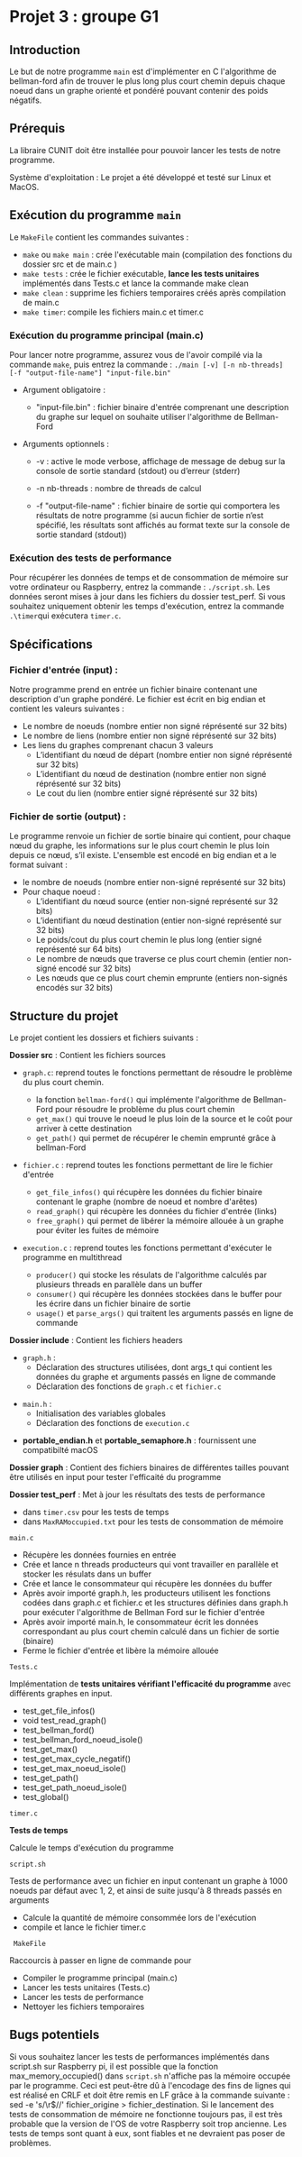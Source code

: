 # Projet 3 : groupe G1


## Introduction 

Le but de notre  programme `main` est d'implémenter en C l'algorithme de bellman-ford afin de trouver le plus long plus court chemin depuis chaque noeud dans un graphe orienté et pondéré pouvant contenir des poids négatifs.


## Prérequis

La libraire CUNIT doit être installée pour pouvoir lancer les tests de notre programme. 

Système d'exploitation : Le projet a été développé et testé sur Linux et MacOS.



## Exécution du programme `main`

 Le `MakeFile` contient les commandes suivantes : 
- `make` ou `make main` : crée l'exécutable main (compilation des fonctions du dossier src et de main.c )
- `make tests` : crée le fichier exécutable, **lance les tests unitaires** implémentés dans Tests.c et lance la commande make clean 
- `make clean` : supprime les fichiers temporaires créés après compilation de main.c 
- `make timer`: compile les fichiers main.c et timer.c 

### Exécution du programme principal (main.c)
Pour lancer notre programme, assurez vous de l'avoir compilé via la commande `make`, puis entrez la commande :
`./main [-v] [-n nb-threads] [-f "output-file-name"] "input-file.bin"`

- Argument obligatoire :
     - "input-file.bin" : fichier binaire d'entrée comprenant une description du graphe sur lequel on souhaite utiliser l'algorithme de Bellman-Ford

- Arguments optionnels :
     -  -v : active le mode verbose, affichage de message de debug sur la console de sortie standard (stdout) ou d’erreur (stderr)

     -  -n nb-threads : nombre de threads de calcul 

     - -f "output-file-name" : fichier binaire de sortie qui comportera les résultats de notre programme (si aucun fichier de sortie n’est spécifié, les résultats sont affichés au format texte sur la console de sortie standard (stdout))

### Exécution des tests de performance 
Pour récupérer les données de temps et de consommation de mémoire sur votre ordinateur ou Raspberry, entrez la commande : `./script.sh`. Les données seront mises à jour dans les fichiers du dossier test_perf. 
Si vous souhaitez uniquement obtenir les temps d'exécution, entrez la commande `.\timer`qui exécutera `timer.c`.




## Spécifications

### Fichier d'entrée (input) :
Notre programme prend en entrée un fichier binaire contenant une description d'un graphe pondéré. Le fichier est écrit en big endian et contient les valeurs suivantes :
- Le nombre de noeuds (nombre entier non signé réprésenté sur 32 bits)
- Le nombre de liens (nombre entier non signé réprésenté sur 32 bits)
- Les liens du graphes comprenant chacun 3 valeurs
    - L’identifiant du nœud de départ (nombre entier non signé réprésenté sur 32 bits)
    - L’identifiant du nœud de destination (nombre entier non signé réprésenté sur 32 bits)
    - Le cout du lien  (nombre entier signé réprésenté sur 32 bits)


### Fichier de sortie (output) :

Le programme renvoie un fichier de sortie binaire qui contient, pour chaque nœud du graphe, les informations sur le
plus court chemin le plus loin depuis ce nœud, s’il existe. L'ensemble est encodé en big endian et a le format suivant :

- le nombre de noeuds (nombre entier non-signé représenté sur 32 bits)
- Pour chaque noeud :
    - L’identifiant du nœud source (entier non-signé représenté sur 32 bits)
    - L’identifiant du nœud destination (entier non-signé représenté sur 32 bits)
    - Le poids/cout du plus court chemin le plus long (entier signé représenté sur 64 bits)
    - Le nombre de nœuds que traverse ce plus court chemin (entier non-signé encodé sur 32 bits)
    - Les nœuds que ce plus court chemin emprunte (entiers non-signés encodés sur 32 bits)


## Structure du projet

Le projet contient les dossiers et fichiers suivants :

**Dossier src**
: Contient les fichiers sources 

  - `graph.c`: reprend toutes le fonctions permettant de résoudre le problème du plus court chemin.
     - la fonction `bellman-ford()` qui implémente l'algorithme de Bellman-Ford pour résoudre le problème du plus court chemin
     - `get_max()` qui trouve le noeud le plus loin de la source et le coût pour arriver à cette destination
     - `get_path()` qui permet de récupérer le chemin emprunté grâce à bellman-Ford


  - `fichier.c` : reprend toutes les fonctions permettant de lire le fichier d'entrée
    - `get_file_infos()` qui récupère les données du fichier binaire contenant le graphe (nombre de noeud et nombre d'arêtes)
    - `read_graph()` qui récupère les données du fichier d'entrée (links) 
    - `free_graph()` qui permet de libérer la mémoire allouée à un graphe pour éviter les fuites de mémoire


  - `execution.c` : reprend toutes les fonctions permettant d'exécuter le programme en multithread 
    - `producer()` qui stocke les résulats de l'algorithme calculés par plusieurs threads en parallèle dans un buffer 
    - `consumer()` qui récupère les données stockées dans le buffer pour les écrire dans un fichier binaire de sortie 
    - `usage()` et `parse_args()` qui traitent les arguments passés en ligne de commande 

**Dossier include**
: Contient les fichiers headers 

  * `graph.h` : 
    - Déclaration des structures utilisées, dont args_t qui contient les données du graphe et arguments passés en ligne de commande
    - Déclaration des fonctions de `graph.c` et `fichier.c` 
  - `main.h` :
    - Initialisation des variables globales
    - Déclaration des fonctions de `execution.c`

  * **portable_endian.h** et **portable_semaphore.h** : fournissent une compatibilté macOS

**Dossier graph**
: Contient des fichiers binaires de différentes tailles pouvant être utilisés en input pour tester l'efficaité du programme  

**Dossier test_perf**
: Met à jour les résultats des tests de performance 

- dans `timer.csv` pour les tests de temps 
- dans `MaxRAMoccupied.txt` pour les tests de consommation de mémoire 
  




`main.c`
  - Récupère les données fournies en entrée 
  - Crée et lance n threads producteurs qui vont travailler en parallèle et stocker les résulats dans un buffer 
  - Crée et lance le consommateur qui récupère les données du buffer 
  - Après avoir importé graph.h,  les producteurs utilisent les fonctions codées dans graph.c et fichier.c et les structures définies dans graph.h pour exécuter l'algorithme de Bellman Ford sur le fichier d'entrée
  - Après avoir importé main.h, le consommateur écrit les données correspondant au plus court chemin calculé dans un fichier de sortie (binaire)
  - Ferme le fichier d'entrée et libère la mémoire allouée 

`Tests.c`

Implémentation de **tests unitaires vérifiant l'efficacité du programme** avec différents graphes en input.
- test_get_file_infos()
- void test_read_graph()
- test_bellman_ford()
- test_bellman_ford_noeud_isole()
- test_get_max()
- test_get_max_cycle_negatif()
- test_get_max_noeud_isole()
- test_get_path()
- test_get_path_noeud_isole()
- test_global()


`timer.c`

**Tests de temps** 

Calcule le temps d'exécution du programme 



`script.sh`

Tests de performance avec un fichier en input contenant un graphe à 1000 noeuds par défaut avec 1, 2, et ainsi de suite jusqu'à 8 threads passés en arguments
- Calcule la quantité de mémoire consommée lors de l'exécution
- compile et lance le fichier timer.c 




` MakeFile`

Raccourcis à passer en ligne de commande pour 
  - Compiler le programme principal (main.c) 
  - Lancer les tests unitaires (Tests.c)
  - Lancer les tests de performance 
  - Nettoyer les fichiers temporaires 
  

 
## Bugs potentiels 

Si vous souhaitez lancer les tests de performances implémentés dans script.sh sur Raspberry pi, il est possible que la fonction max_memory_occupied() dans `script.sh` n'affiche pas la mémoire occupée par le programme. Ceci est peut-être dû à l'encodage des fins de lignes qui est réalisé en CRLF et doit être remis en LF grâce à la commande suivante : sed -e 's/\r$//' fichier_origine > fichier_destination. Si le lancement des tests de consommation de mémoire ne fonctionne toujours pas, il est très probable que la version de l'OS de votre Raspberry soit trop ancienne. Les tests de temps sont quant à eux, sont fiables et ne devraient pas poser de problèmes. 

